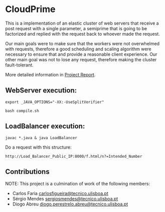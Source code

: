 # CloudPrime

This is a implementation of an elastic
cluster of web servers that receive a post request with
a single parameter, a semiprime that is going to be factorized
and replied with the request back to whoever made the
request.

Our main goals were to make sure that the workers were
not overwhelmed with requests, therefore a good scheduling
and scaling algorithm were necessary to ensure that and
provide a reasonable client experience. Our other main goal
was not to lose any request, therefore making the cluster
fault-tolerant.

More detailed information in [Project Report](https://github.com/carlosfaria94/CloudPrime/blob/master/report.pdf).


## WebServer execution:

<code>export _JAVA_OPTIONS="-XX:-UseSplitVerifier"</code>

<code>bash compile.sh</code>

## LoadBalancer execution:

<code>javac *.java & java LoadBalancer</code>

Do a request with this structure:

<code>http://Load_Balancer_Public_IP:8000/f.html/n?=Intended_Number</code>


## Contributions

NOTE: This project is a culmination of work of the following members:

- Carlos Faria <carlosfigueira@tecnico.ulisboa.pt>
- Sérgio Mendes <sergiosmendes@tecnico.ulisboa.pt>
- Diogo Abreu <diogo.perestrelo.abreu@tecnico.ulisboa.pt>
